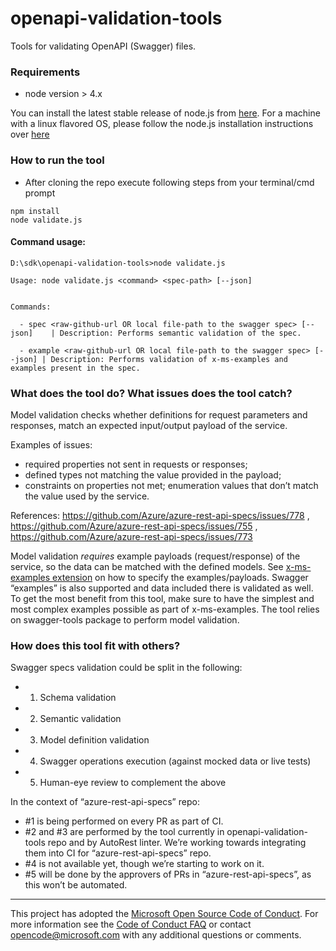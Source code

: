 # openapi-validation-tools
Tools for validating OpenAPI (Swagger) files.

### Requirements
- node version > 4.x

You can install the latest stable release of node.js from [here](https://nodejs.org/en/download/). For a machine with a linux flavored OS, please follow the node.js installation instructions over [here](https://nodejs.org/en/download/package-manager/)


### How to run the tool 
- After cloning the repo execute following steps from your terminal/cmd prompt

```
npm install
node validate.js
```

#### Command usage:
```
D:\sdk\openapi-validation-tools>node validate.js

Usage: node validate.js <command> <spec-path> [--json]


Commands:

  - spec <raw-github-url OR local file-path to the swagger spec> [--json]    | Description: Performs semantic validation of the spec.

  - example <raw-github-url OR local file-path to the swagger spec> [--json] | Description: Performs validation of x-ms-examples and examples present in the spec.
```

### What does the tool do? What issues does the tool catch?

Model validation checks whether definitions for request parameters and responses, match an expected input/output payload of the service.

Examples of issues: 
- required properties not sent in requests or responses; 
- defined types not matching the value provided in the payload; 
- constraints on properties not met; enumeration values that don’t match the value used by the service. 

References: https://github.com/Azure/azure-rest-api-specs/issues/778 , https://github.com/Azure/azure-rest-api-specs/issues/755 , https://github.com/Azure/azure-rest-api-specs/issues/773 

Model validation *requires* example payloads (request/response) of the service, so the data can be matched with the defined models. See [x-ms-examples extension](https://github.com/Azure/azure-rest-api-specs/issues/648) on how to specify the examples/payloads. Swagger “examples” is also supported and data included there is validated as well. To get the most benefit from this tool, make sure to have the simplest and most complex examples possible as part of x-ms-examples.
The tool relies on swagger-tools package to perform model validation.

### How does this tool fit with others?

Swagger specs validation could be split in the following:
   - 1.	Schema validation
   - 2.	Semantic validation 
   - 3.	Model definition validation
   - 4.	Swagger operations execution (against mocked data or live tests)
   - 5.	Human-eye review to complement the above

In the context of “azure-rest-api-specs” repo:
  - #1 is being performed on every PR as part of CI.
  - #2 and #3 are performed by the tool currently in openapi-validation-tools repo and by AutoRest linter. We’re working towards integrating them into CI for “azure-rest-api-specs” repo.
  -	#4 is not available yet, though we’re starting to work on it. 
  -	#5 will be done by the approvers of PRs in “azure-rest-api-specs”, as this won’t be automated. 

---
This project has adopted the [Microsoft Open Source Code of Conduct](https://opensource.microsoft.com/codeofconduct/). For more information see the [Code of Conduct FAQ](https://opensource.microsoft.com/codeofconduct/faq/) or contact [opencode@microsoft.com](mailto:opencode@microsoft.com) with any additional questions or comments.

